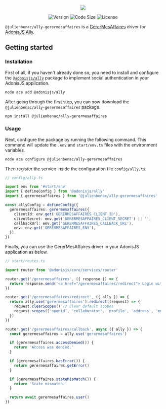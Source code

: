 <div align="center">
  <img src="https://github.com/user-attachments/assets/74aa6d90-cc19-4c32-adb6-d621dd3e5270" />
</div>

<div align="center">

![Version](https://img.shields.io/npm/v/@julienbenac/ally-gerermesaffaires?style=for-the-badge&colorA=4c566a&colorB=5382a1&logo=npm&logoColor=white)
![Code Size](https://img.shields.io/github/languages/code-size/julienbenac/ally-gerermesaffaires?style=for-the-badge&colorA=4c566a&colorB=ebcb8b&logo=github&logoColor=white)
![License](https://img.shields.io/github/license/julienbenac/ally-gerermesaffaires?style=for-the-badge&colorA=4c566a&colorB=a3be8c)

</div>

`@julienbenac/ally-gerermesaffaires` is a [GererMesAffaires](https://www.gerermesaffaires.com) driver for [AdonisJS Ally](https://docs.adonisjs.com/guides/authentication/social-authentication).

## Getting started

### Installation

First of all, if you haven't already done so, you need to install and configure the [`@adonisjs/ally`](https://www.npmjs.com/package/@adonisjs/ally) package to implement social authentication in your AdonisJS application.

```bash
node ace add @adonisjs/ally
```

After going through the first step, you can now download the `@julienbenac/ally-gerermesaffaires` package.

```bash
npm install @julienbenac/ally-gerermesaffaires
```

### Usage

Next, configure the package by running the following command. This command will update the `.env` and `start/env.ts` files with the environment variables.

```bash
node ace configure @julienbenac/ally-gerermesaffaires
```

Then register the service inside the configuration file `config/ally.ts`.

```ts
// config/ally.ts

import env from '#start/env'
import { defineConfig } from '@adonisjs/ally'
import { gerermesaffaires } from '@julienbenac/ally-gerermesaffaires'

const allyConfig = defineConfig({
  gerermesaffaires: gerermesaffaires({
    clientId: env.get('GERERMESAFFAIRES_CLIENT_ID'),
    clientSecret: env.get('GERERMESAFFAIRES_CLIENT_SECRET') || '',
    callbackUrl: env.get('GERERMESAFFAIRES_CALLBACK_URL'),
    env: env.get('GERERMESAFFAIRES_ENV'),
  }),
})
```

Finally, you can use the GererMesAffaires driver in your AdonisJS application as below.

```ts
// start/routes.ts

import router from '@adonisjs/core/services/router'

router.get('/gerermesaffaires', ({ response }) => {
  return response.send('<a href="/gerermesaffaires/redirect"> Login with GererMesAffaires </a>')
})

router.get('/gerermesaffaires/redirect', ({ ally }) => {
  return ally.use('gerermesaffaires').redirect((request) => {
    request.clearScopes() // Clear default scopes
    request.scopes(['openid', 'collaborator', 'profile', 'address', 'email', 'phone'])
  })
})

router.get('/gerermesaffaires/callback', async ({ ally }) => {
  const gerermesaffaires = ally.use('gerermesaffaires')

  if (gerermesaffaires.accessDenied()) {
    return 'Access was denied.'
  }

  if (gerermesaffaires.hasError()) {
    return gerermesaffaires.getError()
  }

  if (gerermesaffaires.stateMisMatch()) {
    return 'State mismatch.'
  }

  return await gerermesaffaires.user()
})
```
